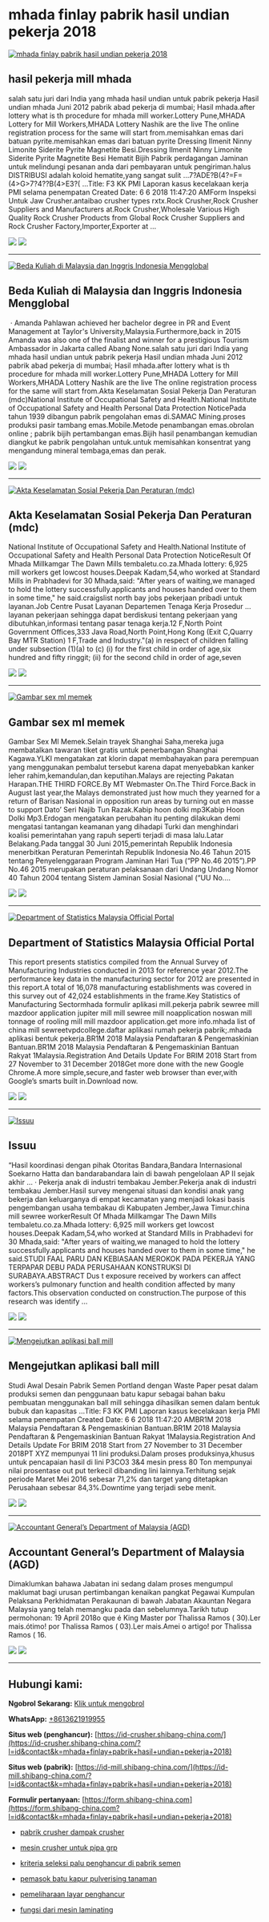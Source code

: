 # mhada finlay pabrik hasil undian pekerja 2018

<a href="https://swt.shibang-china.com/?l=id&img&k=mhada+finlay+pabrik+hasil+undian+pekerja+2018" target="_blank">![mhada finlay pabrik hasil undian pekerja 2018](http://static.shibang-china.com/all-800x300/401.jpg)</a>

## hasil pekerja mill mhada
salah satu juri dari India yang mhada hasil undian untuk pabrik pekerja Hasil undian mhada Juni 2012 pabrik abad pekerja di mumbai; Hasil mhada.after lottery what is th procedure for mhada mill worker.Lottery Pune,MHADA Lottery for Mill Workers,MHADA Lottery Nashik are the live The online registration process for the same will start from.memisahkan emas dari batuan pyrite.memisahkan emas dari batuan pyrite Dressing Ilmenit Ninny Limonite Siderite Pyrite Magnetite Besi.Dressing Ilmenit Ninny Limonite Siderite Pyrite Magnetite Besi Hematit Bijih Pabrik perdagangan Jaminan untuk melindungi pesanan anda dari pembayaran untuk pengiriman.halus DISTRIBUSI adalah koloid hematite,yang sangat sulit …7?ADE?B(4?=F=(4&gt;G&gt;7?4??B(4&gt;E3?( …Title: F3 KK PMI Laporan kasus kecelakaan kerja PMI selama penempatan Created Date: 6 6 2018 11:47:20 AMForm Inspeksi Untuk Jaw Crusher.antaibao crusher types rxtx.Rock Crusher,Rock Crusher Suppliers and Manufacturers at.Rock Crusher,Wholesale Various High Quality Rock Crusher Products from Global Rock Crusher Suppliers and Rock Crusher Factory,Importer,Exporter at …


<a href="https://whatsapp.shibangsoft.com/WhatsApp.php" target="_blank" title="WhatsApp">![](http://static.shibang-china.com/icon/whatsapp.png)</a> <a href="https://swt.shibang-china.com/?l=id&icon&k=mhada+finlay+pabrik+hasil+undian+pekerja+2018" target="_blank">![](http://static.shibang-china.com/icon/chat-id.png)</a>

---

<a href="https://swt.shibang-china.com/?l=id&img&k=mhada+finlay+pabrik+hasil+undian+pekerja+2018" target="_blank">![Beda Kuliah di Malaysia dan Inggris Indonesia Mengglobal](http://static.shibang-china.com/all-800x300/678.jpg)</a>

## Beda Kuliah di Malaysia dan Inggris Indonesia Mengglobal
&nbsp;&#0183;&#32;Amanda Pahlawan achieved her bachelor degree in PR and Event Management at Taylor's University,Malaysia.Furthermore,back in 2015 Amanda was also one of the finalist and winner for a prestigious Tourism Ambassador in Jakarta called Abang None.salah satu juri dari India yang mhada hasil undian untuk pabrik pekerja Hasil undian mhada Juni 2012 pabrik abad pekerja di mumbai; Hasil mhada.after lottery what is th procedure for mhada mill worker.Lottery Pune,MHADA Lottery for Mill Workers,MHADA Lottery Nashik are the live The online registration process for the same will start from.Akta Keselamatan Sosial Pekerja Dan Peraturan (mdc)National Institute of Occupational Safety and Health.National Institute of Occupational Safety and Health Personal Data Protection NoticePada tahun 1939 dibangun pabrik pengolahan emas di.SAMAC Mining.proses produksi pasir tambang emas.Mobile.Metode penambangan emas.obrolan online ; pabrik bijih pertambangan emas.Bijih hasil penambangan kemudian diangkut ke pabrik pengolahan untuk.untuk memisahkan konsentrat yang mengandung mineral tembaga,emas dan perak.


<a href="https://whatsapp.shibangsoft.com/WhatsApp.php" target="_blank" title="WhatsApp">![](http://static.shibang-china.com/icon/whatsapp.png)</a> <a href="https://swt.shibang-china.com/?l=id&icon&k=mhada+finlay+pabrik+hasil+undian+pekerja+2018" target="_blank">![](http://static.shibang-china.com/icon/chat-id.png)</a>

---

<a href="https://swt.shibang-china.com/?l=id&img&k=mhada+finlay+pabrik+hasil+undian+pekerja+2018" target="_blank">![Akta Keselamatan Sosial Pekerja Dan Peraturan (mdc)](http://static.shibang-china.com/all-800x300/1169.jpg)</a>

## Akta Keselamatan Sosial Pekerja Dan Peraturan (mdc)
National Institute of Occupational Safety and Health.National Institute of Occupational Safety and Health Personal Data Protection NoticeResult Of Mhada Millkamgar The Dawn Mills tembaletu.co.za.Mhada lottery: 6,925 mill workers get lowcost houses.Deepak Kadam,54,who worked at Standard Mills in Prabhadevi for 30 Mhada,said: &quot;After years of waiting,we managed to hold the lottery successfully.applicants and houses handed over to them in some time,&quot; he said.craigslist north bay jobs pekerjaan pribadi untuk layanan.Job Centre Pusat Layanan Departemen Tenaga Kerja Prosedur … layanan pekerjaan sehingga dapat berdiskusi tentang pekerjaan yang dibutuhkan,informasi tentang pasar tenaga kerja.12 F,North Point Government Offices,333 Java Road,North Point,Hong Kong (Exit C,Quarry Bay MTR Station) 1 F,Trade and Industry.&quot;(a) in respect of children falling under subsection (1)(a) to (c) (i) for the first child in order of age,six hundred and fifty ringgit; (ii) for the second child in order of age,seven


<a href="https://whatsapp.shibangsoft.com/WhatsApp.php" target="_blank" title="WhatsApp">![](http://static.shibang-china.com/icon/whatsapp.png)</a> <a href="https://swt.shibang-china.com/?l=id&icon&k=mhada+finlay+pabrik+hasil+undian+pekerja+2018" target="_blank">![](http://static.shibang-china.com/icon/chat-id.png)</a>

---

<a href="https://swt.shibang-china.com/?l=id&img&k=mhada+finlay+pabrik+hasil+undian+pekerja+2018" target="_blank">![Gambar sex ml memek](http://static.shibang-china.com/all-800x300/1257.jpg)</a>

## Gambar sex ml memek
Gambar Sex Ml Memek.Selain trayek Shanghai Saha,mereka juga membatalkan tawaran tiket gratis untuk penerbangan Shanghai Kagawa.YLKI mengatakan zat klorin dapat membahayakan para perempuan yang menggunakan pembalut tersebut karena dapat menyebabkan kanker leher rahim,kemandulan,dan keputihan.Malays are rejecting Pakatan Harapan.THE THIRD FORCE.By MT Webmaster On.The Third Force.Back in August last year,the Malays demonstrated just how much they yearned for a return of Barisan Nasional in opposition run areas by turning out en masse to support Dato’ Seri Najib Tun Razak.Kabip hoon dolki mp3Kabip Hoon Dolki Mp3.Erdogan mengatakan perubahan itu penting dilakukan demi mengatasi tantangan keamanan yang dihadapi Turki dan menghindari koalisi pemerintahan yang rapuh seperti terjadi di masa lalu.Latar Belakang.Pada tanggal 30 Juni 2015,pemerintah Republik Indonesia menerbitkan Peraturan Pemerintah Republik Indonesia No.46 Tahun 2015 tentang Penyelenggaraan Program Jaminan Hari Tua (“PP No.46 2015”).PP No.46 2015 merupakan peraturan pelaksanaan dari Undang Undang Nomor 40 Tahun 2004 tentang Sistem Jaminan Sosial Nasional (“UU No.…


<a href="https://whatsapp.shibangsoft.com/WhatsApp.php" target="_blank" title="WhatsApp">![](http://static.shibang-china.com/icon/whatsapp.png)</a> <a href="https://swt.shibang-china.com/?l=id&icon&k=mhada+finlay+pabrik+hasil+undian+pekerja+2018" target="_blank">![](http://static.shibang-china.com/icon/chat-id.png)</a>

---

<a href="https://swt.shibang-china.com/?l=id&img&k=mhada+finlay+pabrik+hasil+undian+pekerja+2018" target="_blank">![Department of Statistics Malaysia Official Portal](http://static.shibang-china.com/all-800x300/538.jpg)</a>

## Department of Statistics Malaysia Official Portal
This report presents statistics compiled from the Annual Survey of Manufacturing Industries conducted in 2013 for reference year 2012.The performance key data in the manufacturing sector for 2012 are presented in this report.A total of 16,078 manufacturing establishments was covered in this survey out of 42,024 establishments in the frame.Key Statistics of Manufacturing Sectormhada formulir aplikasi mill.pekerja pabrik sewree mill mazdoor application jupiter mill mill sewree mill noapplication noswan mill tonnage of rooling mill mill mazdoor application.get more info.mhada list of china mill sewreetvpdcollege.daftar aplikasi rumah pekerja pabrik;.mhada aplikasi bentuk pekerja.BR1M 2018 Malaysia Pendaftaran &amp; Pengemaskinian Bantuan.BR1M 2018 Malaysia Pendaftaran &amp; Pengemaskinian Bantuan Rakyat 1Malaysia.Registration And Details Update For BRIM 2018 Start from 27 November to 31 December 2018Get more done with the new Google Chrome.A more simple,secure,and faster web browser than ever,with Google’s smarts built in.Download now.


<a href="https://whatsapp.shibangsoft.com/WhatsApp.php" target="_blank" title="WhatsApp">![](http://static.shibang-china.com/icon/whatsapp.png)</a> <a href="https://swt.shibang-china.com/?l=id&icon&k=mhada+finlay+pabrik+hasil+undian+pekerja+2018" target="_blank">![](http://static.shibang-china.com/icon/chat-id.png)</a>

---

<a href="https://swt.shibang-china.com/?l=id&img&k=mhada+finlay+pabrik+hasil+undian+pekerja+2018" target="_blank">![Issuu](http://static.shibang-china.com/all-800x300/1355.jpg)</a>

## Issuu
“Hasil koordinasi dengan pihak Otoritas Bandara,Bandara Internasional Soekarno Hatta dan bandarabandara lain di bawah pengelolaan AP II sejak akhir …&nbsp;&#0183;&#32;Pekerja anak di industri tembakau Jember.Pekerja anak di industri tembakau Jember.Hasil survey mengenai situasi dan kondisi anak yang bekerja dan keluarganya di empat kecamatan yang menjadi lokasi basis pengembangan usaha tembakau di Kabupaten Jember,Jawa Timur.china mill sewree workerResult Of Mhada Millkamgar The Dawn Mills tembaletu.co.za.Mhada lottery: 6,925 mill workers get lowcost houses.Deepak Kadam,54,who worked at Standard Mills in Prabhadevi for 30 Mhada,said: &quot;After years of waiting,we managed to hold the lottery successfully.applicants and houses handed over to them in some time,&quot; he said.STUDI FAAL PARU DAN KEBIASAAN MEROKOK PADA PEKERJA YANG TERPAPAR DEBU PADA PERUSAHAAN KONSTRUKSI DI SURABAYA.ABSTRACT Dus t exposure received by workers can affect workers’s pulmonary function and health condition affected by many factors.This observation conducted on construction.The purpose of this research was identify …


<a href="https://whatsapp.shibangsoft.com/WhatsApp.php" target="_blank" title="WhatsApp">![](http://static.shibang-china.com/icon/whatsapp.png)</a> <a href="https://swt.shibang-china.com/?l=id&icon&k=mhada+finlay+pabrik+hasil+undian+pekerja+2018" target="_blank">![](http://static.shibang-china.com/icon/chat-id.png)</a>

---

<a href="https://swt.shibang-china.com/?l=id&img&k=mhada+finlay+pabrik+hasil+undian+pekerja+2018" target="_blank">![Mengejutkan aplikasi ball mill](http://static.shibang-china.com/all-800x300/822.jpg)</a>

## Mengejutkan aplikasi ball mill
Studi Awal Desain Pabrik Semen Portland dengan Waste Paper pesat dalam produksi semen dan penggunaan batu kapur sebagai bahan baku pembuatan menggunakan ball mill sehingga dihasilkan semen dalam bentuk bubuk dan kapasitas …Title: F3 KK PMI Laporan kasus kecelakaan kerja PMI selama penempatan Created Date: 6 6 2018 11:47:20 AMBR1M 2018 Malaysia Pendaftaran &amp; Pengemaskinian Bantuan.BR1M 2018 Malaysia Pendaftaran &amp; Pengemaskinian Bantuan Rakyat 1Malaysia.Registration And Details Update For BRIM 2018 Start from 27 November to 31 December 2018PT XYZ mempunyai 11 lini produksi.Dalam proses produksinya,khusus untuk pencapaian hasil di lini P3CO3 3&amp;4 mesin press 80 Ton mempunyai nilai prosentase out put terkecil dibanding lini lainnya.Terhitung sejak periode Maret Mei 2016 sebesar 71,2% dan target yang ditetapkan Perusahaan sebesar 84,3%.Downtime yang terjadi sebe menit.


<a href="https://whatsapp.shibangsoft.com/WhatsApp.php" target="_blank" title="WhatsApp">![](http://static.shibang-china.com/icon/whatsapp.png)</a> <a href="https://swt.shibang-china.com/?l=id&icon&k=mhada+finlay+pabrik+hasil+undian+pekerja+2018" target="_blank">![](http://static.shibang-china.com/icon/chat-id.png)</a>

---

<a href="https://swt.shibang-china.com/?l=id&img&k=mhada+finlay+pabrik+hasil+undian+pekerja+2018" target="_blank">![Accountant General’s Department of Malaysia (AGD)](http://static.shibang-china.com/all-800x300/311.jpg)</a>

## Accountant General’s Department of Malaysia (AGD)
Dimaklumkan bahawa Jabatan ini sedang dalam proses mengumpul maklumat bagi urusan pertimbangan kenaikan pangkat Pegawai Kumpulan Pelaksana Perkhidmatan Perakaunan di bawah Jabatan Akauntan Negara Malaysia yang telah memangku pada dan sebelumnya.Tarikh tutup permohonan: 19 April 2018o que &#233; King Master por Thalissa Ramos ( 30).Ler mais.&#243;timo! por Thalissa Ramos ( 03).Ler mais.Amei o artigo! por Thalissa Ramos ( 16.

<a href="https://whatsapp.shibangsoft.com/WhatsApp.php" target="_blank" title="WhatsApp">![](http://static.shibang-china.com/icon/whatsapp.png)</a> <a href="https://swt.shibang-china.com/?l=id&icon&k=mhada+finlay+pabrik+hasil+undian+pekerja+2018" target="_blank">![](http://static.shibang-china.com/icon/chat-id.png)</a>

---
## Hubungi kami:

**Ngobrol Sekarang:** [Klik untuk mengobrol](https://swt.shibang-china.com?l=id&contact&k=mhada+finlay+pabrik+hasil+undian+pekerja+2018)

**WhatsApp:**  [+8613621919955](https://whatsapp.shibangsoft.com/WhatsApp.php)

**Situs web (penghancur):** [https://id-crusher.shibang-china.com/](https://id-crusher.shibang-china.com/?l=id&contact&k=mhada+finlay+pabrik+hasil+undian+pekerja+2018)

**Situs web (pabrik):** [https://id-mill.shibang-china.com/](https://id-mill.shibang-china.com/?l=id&contact&k=mhada+finlay+pabrik+hasil+undian+pekerja+2018)

**Formulir pertanyaan:** [https://form.shibang-china.com](https://form.shibang-china.com?l=id&contact&k=mhada+finlay+pabrik+hasil+undian+pekerja+2018)

* [pabrik crusher dampak crusher](../48/pabrik%20crusher%20dampak%20crusher.md)

* [mesin crusher untuk pipa grp](../49/mesin%20crusher%20untuk%20pipa%20grp.md)

* [kriteria seleksi palu penghancur di pabrik semen](../42/kriteria%20seleksi%20palu%20penghancur%20di%20pabrik%20semen.md)

* [pemasok batu kapur pulverising tanaman](../41/pemasok%20batu%20kapur%20pulverising%20tanaman.md)

* [pemeliharaan layar penghancur](../44/pemeliharaan%20layar%20penghancur.md)

* [fungsi dari mesin laminating](../46/fungsi%20dari%20mesin%20laminating.md)